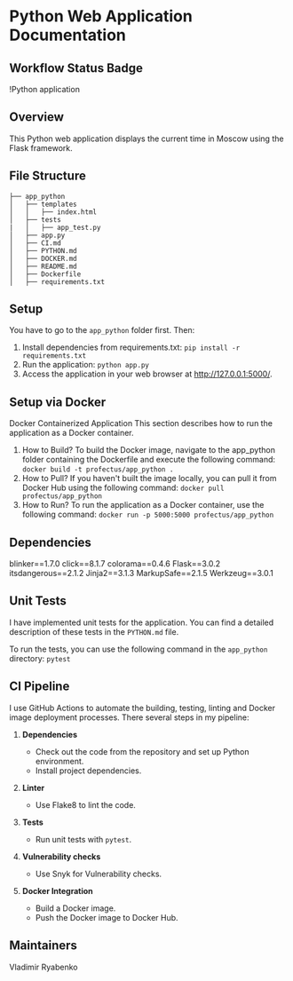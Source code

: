 # Python Web Application Documentation

## Workflow Status Badge

!Python application

## Overview
This Python web application displays the current time in Moscow using the Flask framework.

## File Structure
```
├── app_python
│   ├── templates
│   │   ├── index.html
│   ├── tests
|   │   ├── app_test.py
│   ├── app.py
│   ├── CI.md
│   ├── PYTHON.md
│   ├── DOCKER.md
│   ├── README.md
│   ├── Dockerfile
│   ├── requirements.txt
```


## Setup

You have to go to the `app_python` folder first. Then:
1. Install dependencies from requirements.txt:
```pip install -r requirements.txt```
2. Run the application:
```python app.py```
3. Access the application in your web browser at http://127.0.0.1:5000/.

## Setup via Docker
Docker Containerized Application
This section describes how to run the application as a Docker container.

1. How to Build?
To build the Docker image, navigate to the app_python folder containing the Dockerfile and execute the following command:
```docker build -t profectus/app_python .```
2. How to Pull?
If you haven't built the image locally, you can pull it from Docker Hub using the following command:
```docker pull profectus/app_python```
3. How to Run?
To run the application as a Docker container, use the following command:
```docker run -p 5000:5000 profectus/app_python```

## Dependencies
blinker==1.7.0
click==8.1.7
colorama==0.4.6
Flask==3.0.2
itsdangerous==2.1.2
Jinja2==3.1.3
MarkupSafe==2.1.5
Werkzeug==3.0.1

## Unit Tests

I have implemented unit tests for the application. You can find a detailed description of these tests in the `PYTHON.md`
file.

To run the tests, you can use the following command in the `app_python` directory:
```pytest```

## CI Pipeline

I use GitHub Actions to automate the building, testing, linting and Docker image deployment processes. There several
steps in my pipeline:

1. **Dependencies**
    - Check out the code from the repository and set up Python environment.
    - Install project dependencies.

2. **Linter**
    - Use Flake8 to lint the code.

3. **Tests**
    - Run unit tests with `pytest`.

4. **Vulnerability checks**
    - Use Snyk for Vulnerability checks.

5. **Docker Integration**
    - Build a Docker image.
    - Push the Docker image to Docker Hub.


## Maintainers
Vladimir Ryabenko
